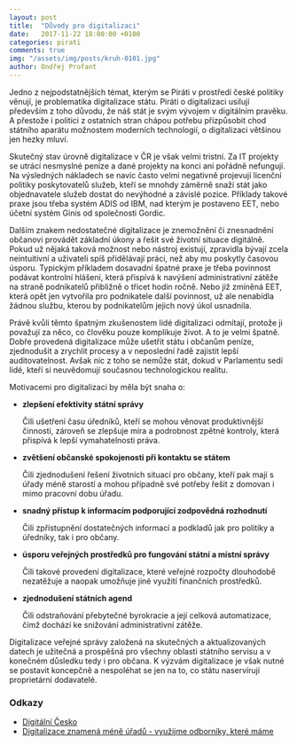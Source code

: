 ```yaml
---
layout: post
title:  "Důvody pro digitalizaci"
date:   2017-11-22 18:00:00 +0100
categories: pirati
comments: true
img: "/assets/img/posts/kruh-0101.jpg"
author: Ondřej Profant
---
```

Jedno z nejpodstatnějších témat, kterým se Piráti v prostředí české politiky věnují, je problematika digitalizace státu. Piráti o digitalizaci usilují především z toho důvodu, že náš stát je svým vývojem v digitálním pravěku. A přestože i politici z ostatních stran chápou potřebu přizpůsobit chod státního aparátu možnostem moderních technologií, o digitalizaci většinou jen hezky mluví.

Skutečný stav úrovně digitalizace v ČR je však velmi tristní. Za IT projekty se utrácí nesmyslné peníze a dané projekty na konci ani pořádně nefungují. Na výsledných nákladech se navíc často velmi negativně projevují licenční politiky poskytovatelů služeb, kteří se mnohdy záměrně snaží stát jako objednavatele služeb dostat do nevýhodné a závislé pozice. Příklady takové praxe jsou třeba systém ADIS od IBM, nad kterým je postaveno EET, nebo účetní systém Ginis od společnosti Gordic.

Dalším znakem nedostatečné digitalizace je znemožnění či znesnadnění občanovi provádět základní úkony a řešit své životní situace digitálně. Pokud už nějaká taková možnost nebo nástroj existují, zpravidla bývají zcela neintuitivní a uživateli spíš přidělávají práci, než aby mu poskytly časovou úsporu. Typickým příkladem dosavadní špatné praxe je třeba povinnost podávat kontrolní hlášení, která přispívá k navýšení administrativní zátěže na straně podnikatelů přibližně o třicet hodin ročně. Nebo již zmíněná EET, která opět jen vytvořila pro podnikatele další povinnost, už ale nenabídla žádnou službu, kterou by podnikatelům jejich nový úkol usnadnila.

Právě kvůli těmto špatným zkušenostem lidé digitalizaci odmítají, protože ji považují za něco, co člověku pouze komplikuje život. A to je velmi špatně. Dobře provedená digitalizace může ušetřit státu i občanům peníze, zjednodušit a zrychlit procesy a v neposlední řadě zajistit lepší auditovatelnost. Avšak nic z toho se nemůže stát, dokud v Parlamentu sedí lidé, kteří si neuvědomují současnou technologickou realitu.

Motivacemi pro digitalizaci by měla být snaha o:
- **zlepšení efektivity státní správy**

	Čili ušetření času úředníků, kteří se mohou věnovat produktivnější činnosti, zároveň se zlepšuje míra a podrobnost zpětné kontroly, která přispívá k lepší vymahatelnosti práva.
- **zvětšení občanské spokojenosti při kontaktu se státem**

	Čili zjednodušení řešení životních situací pro občany, kteří pak mají s úřady méně starostí a mohou případně své potřeby řešit z domovan i mimo pracovní dobu úřadu.
- **snadný přístup k informacím podporující zodpovědná rozhodnutí**

	Čili zpřístupnění dostatečných informací a podkladů jak pro politiky a úředníky, tak i pro občany.
 - **úsporu veřejných prostředků pro fungování státní a místní správy**

	Čili takové provedení digitalizace, které veřejné rozpočty dlouhodobě nezatěžuje a naopak umožňuje jiné využití finančních prostředků.
- **zjednodušení státních agend**

	Čili odstraňování přebytečné byrokracie a její celková automatizace, čímž dochází ke snižování administrativní zátěže.

Digitalizace veřejné správy založená na skutečných a aktualizovaných datech je užitečná a prospěšná pro všechny oblasti státního servisu a v konečném důsledku tedy i pro občana. K výzvám digitalizace je však nutné se postavit koncepčně a nespoléhat se jen na to, co státu naservírují proprietární dodavatelé.

### Odkazy

- [Digitální Česko](https://www.pirati.cz/program/temata/digitalni-cesko/)
- [Digitalizace znamená méně úřadů - využijme odborníky, které máme](https://www.piratskelisty.cz/clanek-1708-digitalizace-znamena-mene-uradu-vyuzijme-odborniky-ktere-mame)
